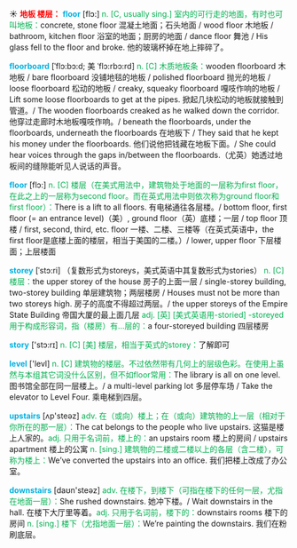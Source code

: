 ☀ <font color="red">**地板 楼层：**</font>
<font color="sky blue">**floor**</font> [flɔ:] 
<font color="#00b050">n. [C, usually sing.] 室内的可行走的地面，有时也可叫地板：</font>concrete, stone floor 混凝土地面；石头地面 / wood floor 木地板 / bathroom, kitchen floor 浴室的地面；厨房的地面 / dance floor 舞池 / His glass fell to the floor and broke. 他的玻璃杯掉在地上摔碎了。
           
<font color="sky blue">**floorboard**</font> [ˈflɔ:bɔ:d; 美 ˈflɔ:rbɔ:rd]
<font color="#00b050">n. [C] 木质地板条：</font>wooden floorboard 木地板 / bare floorboard 没铺地毯的地板 / polished floorboard 抛光的地板 / loose floorboard 松动的地板 / creaky, squeaky floorboard 嘎吱作响的地板 / Lift some loose floorboards to get at the pipes. 掀起几块松动的地板就接触到管道。/ The wooden floorboards creaked as he walked down the corridor. 他穿过走廊时木地板嘎吱作响。/ beneath the floorboards, under the floorboards, underneath the floorboards 在地板下 / They said that he kept his money under the floorboards. 他们说他把钱藏在地板下面。/ She could hear voices through the gaps in/between the floorboards.（尤英）她透过地板间的缝隙能听见人说话的声音。

<font color="sky blue">**floor**</font> [flɔ:] 
<font color="#00b050">n. [C] 楼层（在美式用法中，建筑物处于地面的一层称为first floor，在此之上的一层称为second floor。而在英式用法中则依次称为ground floor和first floor）：</font>There is a lift to all floors. 有电梯通往各层楼。/ bottom floor, first floor (= an entrance level)（美）, ground floor（英）底楼；一层 / top floor 顶楼 / first, second, third, etc. floor 一楼、二楼、三楼等（在英式英语中，the first floor是底楼上面的楼层，相当于美国的二楼。）/ lower, upper floor 下层楼面；上层楼面
           
<font color="sky blue">**storey**</font> [ˈstɔ:ri]
（复数形式为storeys，美式英语中其复数形式为stories）
<font color="#00b050">n. [C] 楼层：</font>the upper storey of the house 房子的上面一层 / single-storey building, two-storey building 单层建筑物；两层楼房 / Houses must not be more than two storeys high. 房子的高度不得超过两层。/ the upper storeys of the Empire State Building 帝国大厦的最上面几层 <font color="#00b050">adj. [英] [美式英语用-storied] -storeyed 用于构成形容词，指（楼房）有…层的：</font>a four-storeyed building 四层楼房

<font color="sky blue">**story**</font> ['stɔ:rɪ] 
<font color="#00b050">n. [C] [美] 楼层，相当于英式的storey：</font>了解即可

<font color="sky blue">**level**</font> ['levl] 
<font color="#00b050">n. [C] 建筑物的楼层。不过依然带有几何上的层级色彩。在使用上虽然与本组其它词没什么区别，但不如floor常用：</font>The library is all on one level. 图书馆全部在同一层楼上。/ a multi-level parking lot 多层停车场 / Take the elevator to Level Four. 乘电梯到四层。

<font color="sky blue">**upstairs**</font> [ʌp'steəz] 
<font color="#00b050">adv. 在（或向）楼上；在（或向）建筑物的上一层（相对于你所在的那一层）：</font>The cat belongs to the people who live upstairs. 这猫是楼上人家的。<font color="#00b050">adj. 只用于名词前，楼上的：</font>an upstairs room 楼上的房间 / upstairs apartment 楼上的公寓 <font color="#00b050">n. [sing.] 建筑物的二楼或二楼以上的各层（含二楼），可称为楼上：</font>We’ve converted the upstairs into an office. 我们把楼上改成了办公室。

<font color="sky blue">**downstairs**</font> [daʊn'steəz] 
<font color="#00b050">adv. 在楼下，到楼下（可指在楼下的任何一层，尤指在地面一层）：</font>She rushed downstairs. 她冲下楼。/ Wait downstairs in the hall. 在楼下大厅里等着。<font color="#00b050">adj. 只用于名词前，楼下的：</font>downstairs rooms 楼下的房间 <font color="#00b050">n. [sing.] 楼下（尤指地面一层）：</font>We’re painting the downstairs. 我们在粉刷底层。

